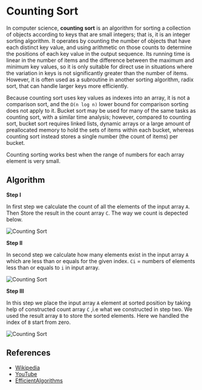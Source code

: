 # Counting Sort

In computer science, **counting sort** is an algorithm for sorting 
a collection of objects according to keys that are small integers; 
that is, it is an integer sorting algorithm. It operates by 
counting the number of objects that have each distinct key value, 
and using arithmetic on those counts to determine the positions 
of each key value in the output sequence. Its running time is 
linear in the number of items and the difference between the 
maximum and minimum key values, so it is only suitable for direct 
use in situations where the variation in keys is not significantly 
greater than the number of items. However, it is often used as a 
subroutine in another sorting algorithm, radix sort, that can 
handle larger keys more efficiently.

Because counting sort uses key values as indexes into an array, 
it is not a comparison sort, and the `Ω(n log n)` lower bound for 
comparison sorting does not apply to it. Bucket sort may be used 
for many of the same tasks as counting sort, with a similar time 
analysis; however, compared to counting sort, bucket sort requires 
linked lists, dynamic arrays or a large amount of preallocated 
memory to hold the sets of items within each bucket, whereas 
counting sort instead stores a single number (the count of items) 
per bucket.

Counting sorting works best when the range of numbers for each array
element is very small.

## Algorithm

**Step I**

In first step we calculate the count of all the elements of the 
input array `A`. Then Store the result in the count array `C`.
The way we count is depected below.

![Counting Sort](https://3.bp.blogspot.com/-jJchly1BkTc/WLGqCFDdvCI/AAAAAAAAAHA/luljAlz2ptMndIZNH0KLTTuQMNsfzDeFQCLcB/s1600/CSortUpdatedStepI.gif)

**Step II**

In second step we calculate how many elements exist in the input 
array `A` which are less than or equals for the given index. 
`Ci` = numbers of elements less than or equals to `i` in input array.

![Counting Sort](https://1.bp.blogspot.com/-1vFu-VIRa9Y/WLHGuZkdF3I/AAAAAAAAAHs/8jKu2dbQee4ap9xlVcNsILrclqw0UxAVACLcB/s1600/Step-II.png)

**Step III**

In this step we place the input array `A` element at sorted 
position by taking help of constructed count array `C` ,i.e what 
we constructed in step two. We used the result array `B` to store 
the sorted elements. Here we handled the index of `B` start from
zero.
 
![Counting Sort](https://1.bp.blogspot.com/-xPqylngqASY/WLGq3p9n9vI/AAAAAAAAAHM/JHdtXAkJY8wYzDMBXxqarjmhpPhM0u8MACLcB/s1600/ResultArrayCS.gif)

## References

- [Wikipedia](https://en.wikipedia.org/wiki/Counting_sort)
- [YouTube](https://www.youtube.com/watch?v=OKd534EWcdk&index=61&t=0s&list=PLLXdhg_r2hKA7DPDsunoDZ-Z769jWn4R8)
- [EfficientAlgorithms](https://efficientalgorithms.blogspot.com/2016/09/lenear-sorting-counting-sort.html)
